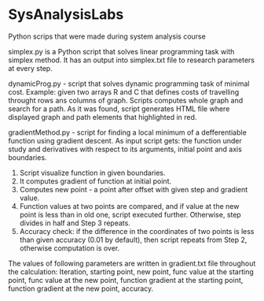 # SysAnalysisLabs
Python scrips that were made during system analysis course

simplex.py is a Python script that solves linear programming task with simplex method.
  It has an output into simplex.txt file to research parameters at every step.
  
dynamicProg.py - script that solves dynamic programming task of minimal cost. 
Example: given two arrays R and C that defines costs of travelling throught rows ans columns of graph.
Scripts computes whole graph and search for a path. As it was found, script generates HTML file where displayed graph and path elements that highlighted in red.

gradientMethod.py - script for finding a local minimum of a defferentiable function using gradient descent. 
As input script gets: the function under study and derivatives with respect to its arguments, initial point and axis boundaries.
1) Script visualize function in given boundaries. 
2) It computes gradient of function at initial point.
3) Computes new point - a point after offset with given step and gradient value.
4) Function values at two points are compared, and if value at the new point is less than in old one, script executed further. Otherwise, step divides in half and Step 3 repeats.
5) Accuracy check: if the difference in the coordinates of two points is less than given accuracy (0.01 by default), then script repeats from Step 2, otherwise computation is over.

The values of following parameters are written in gradient.txt file throughout the calculation: Iteration, starting point, new point, func value at the starting point, func value at the new point,  function gradient at the starting point, function gradient at the new point, accuracy.
